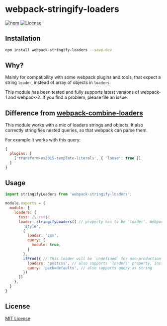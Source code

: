 # webpack-stringify-loaders

[![npm](https://img.shields.io/npm/v/webpack-stringify-loaders.svg?style=flat-square)](https://www.npmjs.com/package/webpack-stringify-loaders)
[![License](https://img.shields.io/npm/l/webpack-stringify-loaders.svg?style=flat-square)](https://github.com/le0nik/webpack-stringify-loaders/blob/master/LICENSE)

## Installation

```sh
npm install webpack-stringify-loaders --save-dev
```

## Why?
Mainly for compatibility with some webpack plugins and tools, that expect a string `loader`, instead of array of objects in `loaders`.

This module has been tested and fully supports latest versions of webpack-1 and webpack-2. If you find a problem, please file an issue.

## Difference from [webpack-combine-loaders](https://github.com/jsdf/webpack-combine-loaders)
This module works with a mix of loaders strings and objects.
It also correctly stringifies nested queries, so that webpack can parse them.

For example it works with this query:

```js
{
  plugins: [
    ['transform-es2015-template-literals', { 'loose': true }]
  ]
}
```

## Usage
```js
import stringifyLoaders from 'webpack-stringify-loaders';

module.exports = {
  module: {
    loaders: {
      test: /\.css$/
      loader: stringifyLoaders([ // property has to be 'loader'. Webpack expects it to be a string and 'loaders' - an array.
        'style',
        {
          loader: 'css',
          query: {
            module: true,
          }
        },
        ifProd({ // This loader will be `undefined` for non-production environment. Don't worry, `stringifyLoaders` will ignore it in that case.
          loaders: 'postcss', // also supports 'loaders' property, instead of 'loader'
          query: 'pack=defaults', // also supports query as string
        })
      ])
    },
  }
}
```

## License

[MIT License](https://github.com/le0nik/eslint-config-sensible/blob/master/LICENSE)

